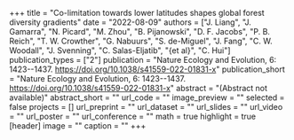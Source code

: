 +++
title = "Co-limitation towards lower latitudes shapes	global forest diversity gradients"
date = "2022-08-09"
authors = ["J. Liang", "J. Gamarra", "N. Picard", "M. Zhou", "B. Pijanowski", "D. F. Jacobs", "P. B. Reich", "T. W. Crowther", "G. Nabuurs", "S. de-Miguel", "J. Fang", "C. W. Woodall", "J. Svenning", "C. Salas-Eljatib", "{et al}", "C. Hui"]
publication_types = ["2"]
publication = "Nature Ecology and Evolution, 6: 1423--1437. https://doi.org/10.1038/s41559-022-01831-x"
publication_short = "Nature Ecology and Evolution, 6: 1423--1437. https://doi.org/10.1038/s41559-022-01831-x"
abstract = "(Abstract not available)"
abstract_short = ""
url_code = ""
image_preview = ""
selected = false
projects = []
url_preprint = ""
url_dataset = ""
url_slides = ""
url_video = ""
url_poster = ""
url_conference = ""
math = true
highlight = true
[header]
image = ""
caption = ""
+++

